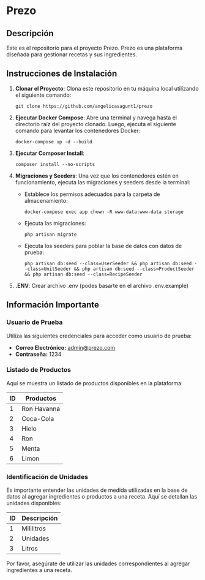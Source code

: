 # Prezo

## Descripción

Este es el repositorio para el proyecto Prezo. Prezo es una plataforma diseñada para gestionar recetas y sus ingredientes.

## Instrucciones de Instalación

1. **Clonar el Proyecto**: Clona este repositorio en tu máquina local utilizando el siguiente comando:
    ```
    git clone https://github.com/angelicasagunt1/prezo
    ```

2. **Ejecutar Docker Compose**: Abre una terminal y navega hasta el directorio raíz del proyecto clonado. Luego, ejecuta el siguiente comando para levantar los contenedores Docker:
    ```
    docker-compose up -d --build
    ```

3. **Ejecutar Composer Install**: 
    ```
    composer install --no-scripts
    ```

4. **Migraciones y Seeders**: Una vez que los contenedores estén en funcionamiento, ejecuta las migraciones y seeders desde la terminal:
    - Establece los permisos adecuados para la carpeta de almacenamiento:
        ```
        docker-compose exec app chown -R www-data:www-data storage
        ```
    - Ejecuta las migraciones:
        ```
        php artisan migrate
        ```
    - Ejecuta los seeders para poblar la base de datos con datos de prueba:
        ```
        php artisan db:seed --class=UserSeeder && php artisan db:seed --class=UnitSeeder && php artisan db:seed --class=ProductSeeder && php artisan db:seed --class=RecipeSeeder
        ```
5. **.ENV**: Crear archivo .env (podes basarte en el archivo .env.example)

## Información Importante

### Usuario de Prueba

Utiliza las siguientes credenciales para acceder como usuario de prueba:

- **Correo Electrónico:** admin@prezo.com
- **Contraseña:** 1234

### Listado de Productos

Aquí se muestra un listado de productos disponibles en la plataforma:

| ID  | Productos   |
|-----|-------------|
| 1   | Ron Havanna |
| 2   | Coca-Cola   |
| 3   | Hielo       |
| 4   | Ron         |
| 5   | Menta       |
| 6   | Limon       | 

### Identificación de Unidades

Es importante entender las unidades de medida utilizadas en la base de datos al agregar ingredientes o productos a una receta. Aquí se detallan las unidades disponibles:

| ID  | Descripción |
|-----|-------------|
| 1   | Mililitros  |
| 2   | Unidades    |
| 3   | Litros      |

Por favor, asegúrate de utilizar las unidades correspondientes al agregar ingredientes a una receta.

